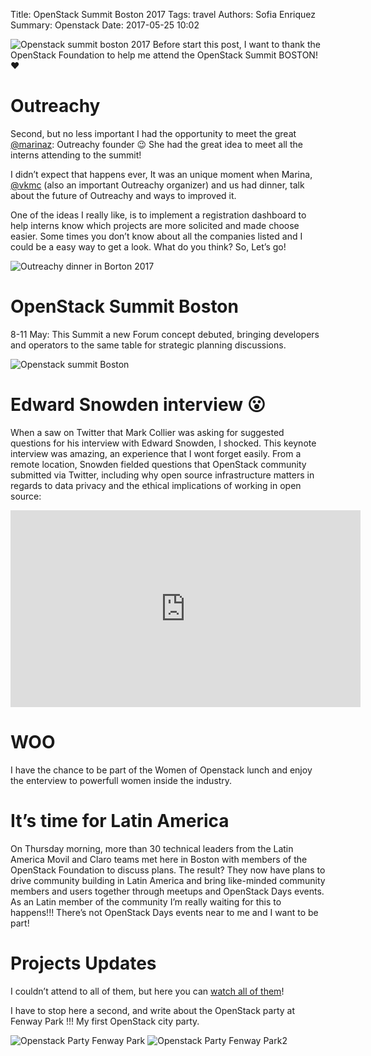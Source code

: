Title: OpenStack Summit Boston 2017 
Tags: travel 
Authors: Sofia Enriquez
Summary: Openstack 
Date: 2017-05-25 10:02

![Openstack summit boston 2017]({filename}/images/boston-summit.jpg)
Before start this post, I want to thank the OpenStack Foundation to help me attend
the OpenStack Summit BOSTON! ❤


# Outreachy


Second, but no less important I had the opportunity to meet the great 
[@marinaz](https://twitter.com/marinaz): Outreachy founder 😉 She had
the great idea to meet all the interns attending to the summit!

I didn’t expect that happens ever, It was an unique moment when Marina,
[@vkmc](https://twitter.com/vkmc) (also an important Outreachy organizer)
and us had dinner, talk about the future of Outreachy and ways to
improved it.

One of the ideas I really like, is to implement a registration dashboard
to help interns know which projects are more solicited and made choose
easier. Some times you don’t know about all the companies listed and I
could be a easy way to get a look. What do you think? So, Let’s go!

![Outreachy dinner in Borton 2017]({filename}/images/boston-outreachy-team.jpg)

# OpenStack Summit Boston

8-11 May: This Summit a new Forum concept debuted, bringing developers
and operators to the same table for strategic planning discussions.

![Openstack summit Boston]({filename}/images/boston-openstack-pic.png)

# Edward Snowden interview 😮
When a saw on Twitter that Mark Collier was asking for suggested questions
for his interview with Edward Snowden, I shocked. This keynote interview was
amazing, an experience that I wont forget easily. From a remote location,
Snowden fielded questions that OpenStack community submitted via Twitter,
including why open source infrastructure matters in regards to data privacy
and the ethical implications of working in open source:

<iframe width="560" height="315" src="https://www.youtube.com/embed/DIxvFuKY0KM" frameborder="0" allow="accelerometer; autoplay; encrypted-media; gyroscope; picture-in-picture" allowfullscreen></iframe>

# WOO

I have the chance to be part of the Women of Openstack lunch and enjoy the
enterview to powerfull women inside the industry.

# It’s time for Latin America 

On Thursday morning, more than 30 technical leaders from the Latin America
Movil and Claro teams met here in Boston with members of the OpenStack
Foundation to discuss plans. The result?  They now have plans to drive
community building in Latin America and bring like-minded community members
and users together through meetups and OpenStack Days events. As an Latin
member of the community I’m really waiting for this to happens!!! There’s
not OpenStack Days events near to me and I want to be part!

# Projects Updates

I couldn’t attend to all of them, but here you can
[watch all of them](https://www.openstack.org/videos/summits/boston-2017/tracks/project-updates)!


I have to stop here a second, and write about the OpenStack party at
Fenway Park !!! My first OpenStack city party.

![Openstack Party Fenway Park]({filename}/images/redsocks-boston.jpg)
![Openstack Party Fenway Park2]({filename}/images/redboston.png)
